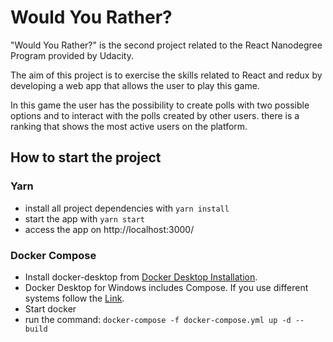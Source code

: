 # Would You Rather?

"Would You Rather?" is the second project related to the React Nanodegree Program provided by Udacity.

The aim of this project is to exercise the skills related to React and redux by developing a web app that allows the user to play this game.

In this game the user has the possibility to create polls with two possible options and to interact with the polls created by other users. there is a ranking that shows the most active users on the platform.

## How to start the project

### Yarn

* install all project dependencies with `yarn install`
* start the app with `yarn start`
* access the app on http://localhost:3000/

### Docker Compose
* Install docker-desktop from [Docker Desktop Installation](https://www.docker.com/products/docker-desktop). 
* Docker Desktop for Windows includes Compose. If you use different systems follow the [Link](https://docs.docker.com/compose/install/).
* Start docker
* run the command: ``` docker-compose -f docker-compose.yml up -d --build ```